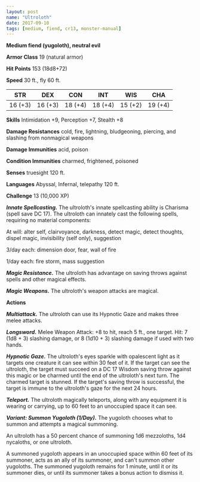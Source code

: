 ```yaml
---
layout: post
name: "Ultroloth"
date: 2017-09-10
tags: [medium, fiend, cr13, monster-manual]
---
```


**Medium fiend (yugoloth), neutral evil**

**Armor Class** 19 (natural armor)

**Hit Points** 153 (18d8+72)

**Speed** 30 ft., fly 60 ft.

|   STR   |   DEX   |   CON   |   INT   |   WIS   |   CHA   |
|:-----:|:-----:|:-----:|:-----:|:-----:|:-----:|
| 16 (+3) | 16 (+3) | 18 (+4) | 18 (+4) | 15 (+2) | 19 (+4) |

**Skills** Intimidation +9, Perception +7, Stealth +8

**Damage Resistances** cold, fire, lightning, bludgeoning, piercing, and slashing from nonmagical weapons

**Damage Immunities** acid, poison

**Condition Immunities** charmed, frightened, poisoned

**Senses** truesight 120 ft.

**Languages** Abyssal, Infernal, telepathy 120 ft.

**Challenge** 13 (10,000 XP)

***Innate Spellcasting.*** The ultroloth's innate spellcasting ability is Charisma (spell save DC 17). The ultroloth can innately cast the following spells, requiring no material components: 

At will: alter self, clairvoyance, darkness, detect magic, detect thoughts, dispel magic, invisibility (self only), suggestion

3/day each: dimension door, fear, wall of fire

1/day each: fire storm, mass suggestion

***Magic Resistance.*** The ultroloth has advantage on saving throws against spells and other magical effects.

***Magic Weapons.*** The ultroloth's weapon attacks are magical.

**Actions**

***Multiattack.*** The ultroloth can use its Hypnotic Gaze and makes three melee attacks.

***Longsword.*** Melee Weapon Attack: +8 to hit, reach 5 ft., one target. Hit: 7 (1d8 + 3) slashing damage, or 8 (1d10 + 3) slashing damage if used with two hands.

***Hypnotic Gaze.*** The ultroloth's eyes sparkle with opalescent light as it targets one creature it can see within 30 feet of it. If the target can see the ultroloth, the target must succeed on a DC 17 Wisdom saving throw against this magic or be charmed until the end of the ultroloth's next turn. The charmed target is stunned. If the target's saving throw is successful, the target is immune to the ultroloth's gaze for the next 24 hours.

***Teleport.*** The ultroloth magically teleports, along with any equipment it is wearing or carrying, up to 60 feet to an unoccupied space it can see.

***Variant: Summon Yugoloth (1/Day).*** The yugoloth chooses what to summon and attempts a magical summoning.

An ultroloth has a 50 percent chance of summoning 1d6 mezzoloths, 1d4 nycaloths, or one ultroloth.

A summoned yugoloth appears in an unoccupied space within 60 feet of its summoner, acts as an ally of its summoner, and can't summon other yugoloths. The summoned yugoloth remains for 1 minute, until it or its summoner dies, or until its summoner takes a bonus action to dismiss it.

